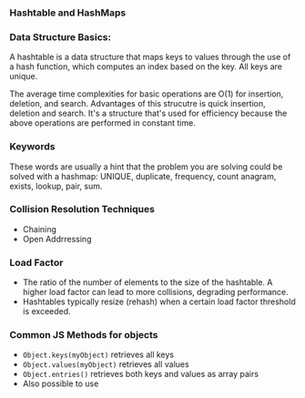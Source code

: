 ### Hashtable and HashMaps


### Data Structure Basics:

A hashtable is a data structure that maps keys to values through the use of a hash function, which computes an index based on the key. All keys are unique. 

The average time complexities for basic operations are O(1) for insertion, deletion, and search. Advantages of this strucutre is quick insertion, deletion and search. It's a structure that's used for efficiency because the above operations are performed in constant time. 

### Keywords
These words are usually a hint that the problem you are solving could be solved with a hashmap: UNIQUE, duplicate, frequency, count anagram, exists, lookup, pair, sum.  


### Collision Resolution Techniques
- Chaining
- Open Addrressing 

### Load Factor
- The ratio of the number of elements to the size of the hashtable. A higher load factor can lead to more collisions, degrading performance.
- Hashtables typically resize (rehash) when a certain load factor threshold is exceeded.


### Common JS Methods for objects 
- `Object.keys(myObject)` retrieves all keys
- `Object.values(myObject)` retrieves all values
- `Object.entries()` retrieves both keys and values as array pairs 
- Also possible to use 
